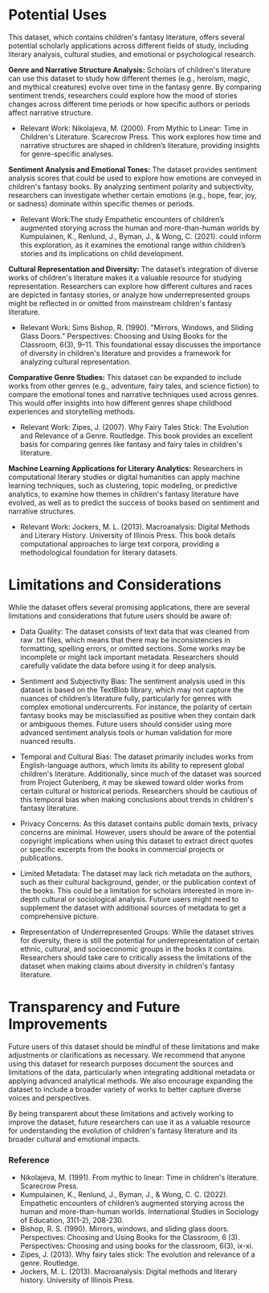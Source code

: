 # Potential Uses

This dataset, which contains children's fantasy literature, offers several potential scholarly applications across different fields of study, including literary analysis, cultural studies, and emotional or psychological research. 

**Genre and Narrative Structure Analysis:**  Scholars of children's literature can use this dataset to study how different themes (e.g., heroism, magic, and mythical creatures) evolve over time in the fantasy genre. By comparing sentiment trends, researchers could explore how the mood of stories changes across different time periods or how specific authors or periods affect narrative structure.

- Relevant Work: Nikolajeva, M. (2000). From Mythic to Linear: Time in Children's Literature. Scarecrow Press. This work explores how time and narrative structures are shaped in children’s literature, providing insights for genre-specific analyses.
  
**Sentiment Analysis and Emotional Tones:**  The dataset provides sentiment analysis scores that could be used to explore how emotions are conveyed in children's fantasy books. By analyzing sentiment polarity and subjectivity, researchers can investigate whether certain emotions (e.g., hope, fear, joy, or sadness) dominate within specific themes or periods.

- Relevant Work:The study Empathetic encounters of children’s augmented storying across the human and more-than-human worlds by Kumpulainen, K., Renlund, J., Byman, J., & Wong, C. (2021). could inform this exploration, as it examines the emotional range within children’s stories and its implications on child development.
  
**Cultural Representation and Diversity:** The dataset’s integration of diverse works of children's literature makes it a valuable resource for studying representation. Researchers can explore how different cultures and races are depicted in fantasy stories, or analyze how underrepresented groups might be reflected in or omitted from mainstream children's fantasy literature.

- Relevant Work: Sims Bishop, R. (1990). "Mirrors, Windows, and Sliding Glass Doors." Perspectives: Choosing and Using Books for the Classroom, 6(3), 9–11. This foundational essay discusses the importance of diversity in children's literature and provides a framework for analyzing cultural representation.

**Comparative Genre Studies:** This dataset can be expanded to include works from other genres (e.g., adventure, fairy tales, and science fiction) to compare the emotional tones and narrative techniques used across genres. This would offer insights into how different genres shape childhood experiences and storytelling methods.

- Relevant Work: Zipes, J. (2007). Why Fairy Tales Stick: The Evolution and Relevance of a Genre. Routledge. This book provides an excellent basis for comparing genres like fantasy and fairy tales in children's literature.

  
**Machine Learning Applications for Literary Analytics:** Researchers in computational literary studies or digital humanities can apply machine learning techniques, such as clustering, topic modeling, or predictive analytics, to examine how themes in children's fantasy literature have evolved, as well as to predict the success of books based on sentiment and narrative structures.

- Relevant Work: Jockers, M. L. (2013). Macroanalysis: Digital Methods and Literary History. University of Illinois Press. This book details computational approaches to large text corpora, providing a methodological foundation for literary datasets.

# Limitations and Considerations

While the dataset offers several promising applications, there are several limitations and considerations that future users should be aware of:

- Data Quality: The dataset consists of text data that was cleaned from raw .txt files, which means that there may be inconsistencies in formatting, spelling errors, or omitted sections. Some works may be incomplete or might lack important metadata. Researchers should carefully validate the data before using it for deep analysis.

- Sentiment and Subjectivity Bias: The sentiment analysis used in this dataset is based on the TextBlob library, which may not capture the nuances of children’s literature fully, particularly for genres with complex emotional undercurrents. For instance, the polarity of certain fantasy books may be misclassified as positive when they contain dark or ambiguous themes. Future users should consider using more advanced sentiment analysis tools or human validation for more nuanced results.

- Temporal and Cultural Bias: The dataset primarily includes works from English-language authors, which limits its ability to represent global children's literature. Additionally, since much of the dataset was sourced from Project Gutenberg, it may be skewed toward older works from certain cultural or historical periods. Researchers should be cautious of this temporal bias when making conclusions about trends in children's fantasy literature.

- Privacy Concerns: As this dataset contains public domain texts, privacy concerns are minimal. However, users should be aware of the potential copyright implications when using this dataset to extract direct quotes or specific excerpts from the books in commercial projects or publications.

- Limited Metadata: The dataset may lack rich metadata on the authors, such as their cultural background, gender, or the publication context of the books. This could be a limitation for scholars interested in more in-depth cultural or sociological analysis. Future users might need to supplement the dataset with additional sources of metadata to get a comprehensive picture.

- Representation of Underrepresented Groups: While the dataset strives for diversity, there is still the potential for underrepresentation of certain ethnic, cultural, and socioeconomic groups in the books it contains. Researchers should take care to critically assess the limitations of the dataset when making claims about diversity in children's fantasy literature.

# Transparency and Future Improvements

Future users of this dataset should be mindful of these limitations and make adjustments or clarifications as necessary. We recommend that anyone using this dataset for research purposes document the sources and limitations of the data, particularly when integrating additional metadata or applying advanced analytical methods. We also encourage expanding the dataset to include a broader variety of works to better capture diverse voices and perspectives.

By being transparent about these limitations and actively working to improve the dataset, future researchers can use it as a valuable resource for understanding the evolution of children's fantasy literature and its broader cultural and emotional impacts.



### Reference
- Nikolajeva, M. (1991). From mythic to linear: Time in children's literature. Scarecrow Press.
- Kumpulainen, K., Renlund, J., Byman, J., & Wong, C. C. (2022). Empathetic encounters of children’s augmented storying across the human and more-than-human worlds. International Studies in Sociology of Education, 31(1-2), 208-230.
- Bishop, R. S. (1990). Mirrors, windows, and sliding glass doors. Perspectives: Choosing and Using Books for the Classroom, 6 (3). Perspectives: Choosing and using books for the classroom, 6(3), ix-xi.
- Zipes, J. (2013). Why fairy tales stick: The evolution and relevance of a genre. Routledge.
- Jockers, M. L. (2013). Macroanalysis: Digital methods and literary history. University of Illinois Press.
